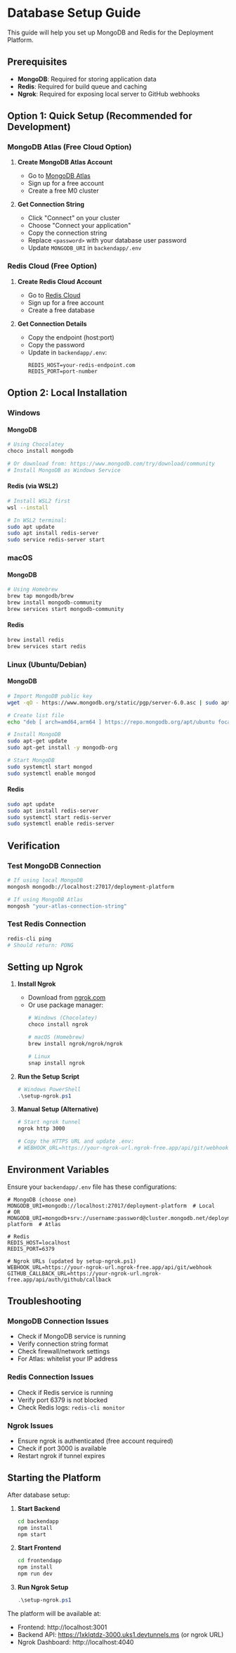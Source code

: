 # Database Setup Guide

This guide will help you set up MongoDB and Redis for the Deployment Platform.

## Prerequisites

- **MongoDB**: Required for storing application data
- **Redis**: Required for build queue and caching
- **Ngrok**: Required for exposing local server to GitHub webhooks

## Option 1: Quick Setup (Recommended for Development)

### MongoDB Atlas (Free Cloud Option)

1. **Create MongoDB Atlas Account**
   - Go to [MongoDB Atlas](https://www.mongodb.com/cloud/atlas)
   - Sign up for a free account
   - Create a free M0 cluster

2. **Get Connection String**
   - Click "Connect" on your cluster
   - Choose "Connect your application"
   - Copy the connection string
   - Replace `<password>` with your database user password
   - Update `MONGODB_URI` in `backendapp/.env`

### Redis Cloud (Free Option)

1. **Create Redis Cloud Account**
   - Go to [Redis Cloud](https://redis.com/try-free/)
   - Sign up for a free account
   - Create a free database

2. **Get Connection Details**
   - Copy the endpoint (host:port)
   - Copy the password
   - Update in `backendapp/.env`:
     ```
     REDIS_HOST=your-redis-endpoint.com
     REDIS_PORT=port-number
     ```

## Option 2: Local Installation

### Windows

#### MongoDB
```powershell
# Using Chocolatey
choco install mongodb

# Or download from: https://www.mongodb.com/try/download/community
# Install MongoDB as Windows Service
```

#### Redis (via WSL2)
```bash
# Install WSL2 first
wsl --install

# In WSL2 terminal:
sudo apt update
sudo apt install redis-server
sudo service redis-server start
```

### macOS

#### MongoDB
```bash
# Using Homebrew
brew tap mongodb/brew
brew install mongodb-community
brew services start mongodb-community
```

#### Redis
```bash
brew install redis
brew services start redis
```

### Linux (Ubuntu/Debian)

#### MongoDB
```bash
# Import MongoDB public key
wget -qO - https://www.mongodb.org/static/pgp/server-6.0.asc | sudo apt-key add -

# Create list file
echo "deb [ arch=amd64,arm64 ] https://repo.mongodb.org/apt/ubuntu focal/mongodb-org/6.0 multiverse" | sudo tee /etc/apt/sources.list.d/mongodb-org-6.0.list

# Install MongoDB
sudo apt-get update
sudo apt-get install -y mongodb-org

# Start MongoDB
sudo systemctl start mongod
sudo systemctl enable mongod
```

#### Redis
```bash
sudo apt update
sudo apt install redis-server
sudo systemctl start redis-server
sudo systemctl enable redis-server
```

## Verification

### Test MongoDB Connection
```bash
# If using local MongoDB
mongosh mongodb://localhost:27017/deployment-platform

# If using MongoDB Atlas
mongosh "your-atlas-connection-string"
```

### Test Redis Connection
```bash
redis-cli ping
# Should return: PONG
```

## Setting up Ngrok

1. **Install Ngrok**
   - Download from [ngrok.com](https://ngrok.com/download)
   - Or use package manager:
     ```bash
     # Windows (Chocolatey)
     choco install ngrok
     
     # macOS (Homebrew)
     brew install ngrok/ngrok/ngrok
     
     # Linux
     snap install ngrok
     ```

2. **Run the Setup Script**
   ```powershell
   # Windows PowerShell
   .\setup-ngrok.ps1
   ```

3. **Manual Setup (Alternative)**
   ```bash
   # Start ngrok tunnel
   ngrok http 3000
   
   # Copy the HTTPS URL and update .env:
   # WEBHOOK_URL=https://your-ngrok-url.ngrok-free.app/api/git/webhook
   ```

## Environment Variables

Ensure your `backendapp/.env` file has these configurations:

```env
# MongoDB (choose one)
MONGODB_URI=mongodb://localhost:27017/deployment-platform  # Local
# OR
MONGODB_URI=mongodb+srv://username:password@cluster.mongodb.net/deployment-platform  # Atlas

# Redis
REDIS_HOST=localhost
REDIS_PORT=6379

# Ngrok URLs (updated by setup-ngrok.ps1)
WEBHOOK_URL=https://your-ngrok-url.ngrok-free.app/api/git/webhook
GITHUB_CALLBACK_URL=https://your-ngrok-url.ngrok-free.app/api/auth/github/callback
```

## Troubleshooting

### MongoDB Connection Issues
- Check if MongoDB service is running
- Verify connection string format
- Check firewall/network settings
- For Atlas: whitelist your IP address

### Redis Connection Issues
- Check if Redis service is running
- Verify port 6379 is not blocked
- Check Redis logs: `redis-cli monitor`

### Ngrok Issues
- Ensure ngrok is authenticated (free account required)
- Check if port 3000 is available
- Restart ngrok if tunnel expires

## Starting the Platform

After database setup:

1. **Start Backend**
   ```bash
   cd backendapp
   npm install
   npm start
   ```

2. **Start Frontend**
   ```bash
   cd frontendapp
   npm install
   npm run dev
   ```

3. **Run Ngrok Setup**
   ```powershell
   .\setup-ngrok.ps1
   ```

The platform will be available at:
- Frontend: http://localhost:3001
- Backend API: https://1xklqtdz-3000.uks1.devtunnels.ms (or ngrok URL)
- Ngrok Dashboard: http://localhost:4040